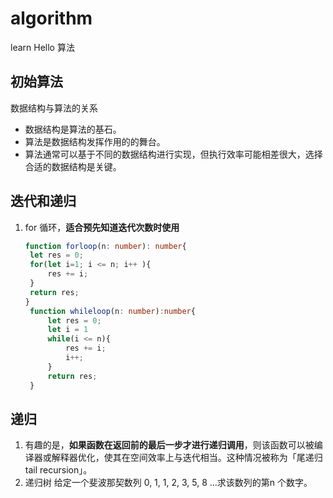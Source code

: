 # algorithm
learn Hello 算法

## 初始算法  
数据结构与算法的关系
* 数据结构是算法的基石。
* 算法是数据结构发挥作用的的舞台。
* 算法通常可以基于不同的数据结构进行实现，但执行效率可能相差很大，选择合适的数据结构是关键。
  
## 迭代和递归
1. for 循环，**适合预先知道迭代次数时使用** 
   ```ts
   function forloop(n: number): number{
    let res = 0;
    for(let i=1; i <= n; i++ ){
        res += i;
    }
    return res;
   }
    function whileloop(n: number):number{
        let res = 0;
        let i = 1
        while(i <= n){
            res += i;
            i++;
        }
        return res;
    }
   ```
## 递归
   1. 有趣的是，**如果函数在返回前的最后一步才进行递归调用**，则该函数可以被编译器或解释器优化，使其在空间效率上与迭代相当。这种情况被称为「尾递归 tail recursion」。
   2. 递归树 
        给定一个斐波那契数列 0, 1, 1, 2, 3, 5, 8 ...求该数列的第n 个数字。
